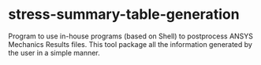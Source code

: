 # stress-summary-table-generation
Program to use in-house programs (based on Shell) to postprocess ANSYS Mechanics Results files.  This tool package all the information generated by the user in a simple manner.
